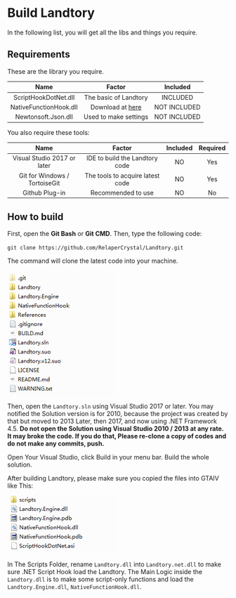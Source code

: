 # Build Landtory

In the following list, you will get all the libs and things you require.

## Requirements

These are the library you require.

|          Name          |                            Factor                            |   Included   |
| :--------------------: | :----------------------------------------------------------: | :----------: |
|  ScriptHookDotNet.dll  |                    The basic of Landtory                     |   INCLUDED   |
| NativeFunctionHook.dll | Download at [here](http://github.com/RelaperCrystal/NativeFunctionHook) | NOT INCLUDED |
|  Newtonsoft.Json.dll   |                    Used to make settings                     | NOT INCLUDED |

You also require these tools:

|             Name              |              Factor              | Included | Required |
| :---------------------------: | :------------------------------: | :------: | :------: |
|  Visual Studio 2017 or later  |  IDE to build the Landtory code  |    NO    |   Yes    |
| Git for Windows / TortoiseGit | The tools to acquire latest code |    NO    |   Yes    |
|        Github Plug-in         |        Recommended to use        |    NO    |    No    |

## How to build

First, open the **Git Bash** or **Git CMD**. Then, type the following code:

`git clone https://github.com/RelaperCrystal/Landtory.git`

The command will clone the latest code into your machine.

![Make sure you are getting these files properly](Res-Files.png)

Then, open the `Landtory.sln` using Visual Studio 2017 or later. You may notified the Solution version is for 2010, because the project was created by that but moved to 2013 Later, then 2017, and now using .NET Framework 4.5. **Do not open the Solution using Visual Studio 2010 / 2013 at any rate. It may broke the code. If you do that, Please re-clone a copy of codes and do not make any commits, push.**

Open Your Visual Studio, click Build in your menu bar. Build the whole solution.

After building Landtory, please make sure you copied the files into GTAIV like This:

![Landtory Structure Main](Res-FinalCopy.png)

In The Scripts Folder, rename `Landtory.dll` into `Landtory.net.dll` to make sure .NET Script Hook load the Landtory. The Main Logic inside the `Landtory.dll` is to make some script-only functions and load the `Landtory.Engine.dll`, `NativeFunctionHook.dll`.